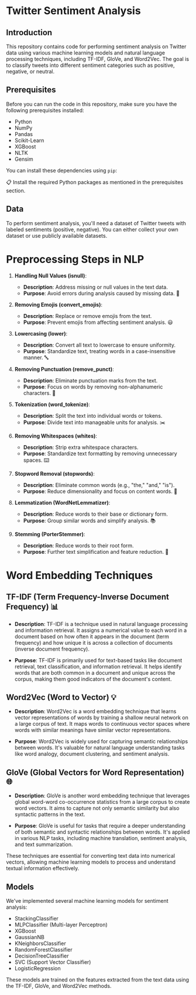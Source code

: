 # Twitter Sentiment Analysis

## Introduction

This repository contains code for performing sentiment analysis on Twitter data using various machine learning models and natural language processing techniques, including TF-IDF, GloVe, and Word2Vec. The goal is to classify tweets into different sentiment categories such as positive, negative, or neutral.

## Prerequisites

Before you can run the code in this repository, make sure you have the following prerequisites installed:

- Python 
- NumPy
- Pandas
- Scikit-Learn
- XGBoost
- NLTK
- Gensim

You can install these dependencies using `pip`:

📋 Install the required Python packages as mentioned in the prerequisites section.

## Data

To perform sentiment analysis, you'll need a dataset of Twitter tweets with labeled sentiments (positive, negative). You can either collect your own dataset or use publicly available datasets. 

# Preprocessing Steps in NLP
1. **Handling Null Values (isnull)**:
   - **Description**: Address missing or null values in the text data.
   - **Purpose**: Avoid errors during analysis caused by missing data. 🧐
     
2. **Removing Emojis (convert_emojis)**:
   - **Description**: Replace or remove emojis from the text.
   - **Purpose**: Prevent emojis from affecting sentiment analysis. 😃
     
3. **Lowercasing (lower)**:
   - **Description**: Convert all text to lowercase to ensure uniformity.
   - **Purpose**: Standardize text, treating words in a case-insensitive manner. 🔤

4. **Removing Punctuation (remove_punct)**:
   - **Description**: Eliminate punctuation marks from the text.
   - **Purpose**: Focus on words by removing non-alphanumeric characters. 🚫

5. **Tokenization (word_tokenize)**:
   - **Description**: Split the text into individual words or tokens.
   - **Purpose**: Divide text into manageable units for analysis. ✂️

6. **Removing Whitespaces (whites)**:
   - **Description**: Strip extra whitespace characters.
   - **Purpose**: Standardize text formatting by removing unnecessary spaces. ⌨️

7. **Stopword Removal (stopwords)**:
   - **Description**: Eliminate common words (e.g., "the," "and," "is").
   - **Purpose**: Reduce dimensionality and focus on content words. 🛑

8. **Lemmatization (WordNetLemmatizer)**:
   - **Description**: Reduce words to their base or dictionary form.
   - **Purpose**: Group similar words and simplify analysis. 📚

9. **Stemming (PorterStemmer)**:
   - **Description**: Reduce words to their root form.
   - **Purpose**: Further text simplification and feature reduction. 🌱


# Word Embedding Techniques

## TF-IDF (Term Frequency-Inverse Document Frequency) 📊

- **Description**: TF-IDF is a technique used in natural language processing and information retrieval. It assigns a numerical value to each word in a document based on how often it appears in the document (term frequency) and how unique it is across a collection of documents (inverse document frequency).

- **Purpose**: TF-IDF is primarily used for text-based tasks like document retrieval, text classification, and information retrieval. It helps identify words that are both common in a document and unique across the corpus, making them good indicators of the document's content.

## Word2Vec (Word to Vector) 💡

- **Description**: Word2Vec is a word embedding technique that learns vector representations of words by training a shallow neural network on a large corpus of text. It maps words to continuous vector spaces where words with similar meanings have similar vector representations.

- **Purpose**: Word2Vec is widely used for capturing semantic relationships between words. It's valuable for natural language understanding tasks like word analogy, document clustering, and sentiment analysis.

## GloVe (Global Vectors for Word Representation) 🌐

- **Description**: GloVe is another word embedding technique that leverages global word-word co-occurrence statistics from a large corpus to create word vectors. It aims to capture not only semantic similarity but also syntactic patterns in the text.

- **Purpose**: GloVe is useful for tasks that require a deeper understanding of both semantic and syntactic relationships between words. It's applied in various NLP tasks, including machine translation, sentiment analysis, and text summarization.

These techniques are essential for converting text data into numerical vectors, allowing machine learning models to process and understand textual information effectively.


## Models

We've implemented several machine learning models for sentiment analysis:

- StackingClassifier
- MLPClassifier (Multi-layer Perceptron)
- XGBoost
- GaussianNB
- KNeighborsClassifier
- RandomForestClassifier
- DecisionTreeClassifier
- SVC (Support Vector Classifier)
- LogisticRegression

These models are trained on the features extracted from the text data using the TF-IDF, GloVe, and Word2Vec methods.
